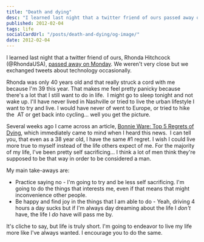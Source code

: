 ```yaml
---
title: "Death and dying"
desc: "I learned last night that a twitter friend of ours passed away on Monday. We weren't very close but it's made me ponder if I'm living my best life."
published: 2012-02-04
tags: life
socialCardUrl: "/posts/death-and-dying/og-image/"
date: 2012-02-04
---
```

I learned last night that a twitter friend of ours, Rhonda Hitchcock (@RhondaUSA), [passed away on Monday](http://www.legacy.com/obituaries/louisville/obituary.aspx?n=rhonda-l-hitchcock&pid=155725088&fhid=4745). We weren't very close but we exchanged tweets about technology occasionally.

Rhonda was only 40 years old and that really struck a cord with me because I'm 39 this year. That makes me feel pretty panicky because there's a lot that I still want to do in life.  I might go to sleep tonight and not wake up. I'll have never lived in Nashville or tried to live the urban lifestyle I want to try and live. I would have never of went to Europe, or tried to hike the  AT or get back into cycling... well you get the picture.

Several weeks ago I came across an article, [Bonnie Ware: Top 5 Regrets of Dying](http://www.huffingtonpost.com/bronnie-ware/top-5-regrets-of-the-dyin_b_1220965.html), which immediately came to mind when I heard this news.  I can tell you, that even as a 38 year old, I have the same #1 regret. I wish I could live more true to myself instead of the life others expect of me. For the majority of my life, I've been pretty self sacrificing... I think a lot of men think they're supposed to be that way in order to be considered a man.

My main take-aways are:

 - Practice saying no - I'm going to try and be less self sacrificing. I'm going to do the things that interests me, even if that means that might inconvenience other people.
 - Be happy and find joy in the things that I am able to do - Yeah, driving 4 hours a day sucks but if I'm always day dreaming about the life I _don't_ have, the life I _do_ have will pass me by.

It's cliche to say, but life is truly short. I'm going to endeavor to live my life more like I've always wanted. I encourage you to do the same.